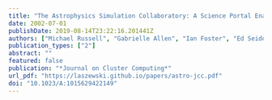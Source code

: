 ```yaml
---
title: "The Astrophysics Simulation Collaboratory: A Science Portal Enabling Community Software Development"
date: 2002-07-01
publishDate: 2019-08-14T23:22:16.201441Z
authors: ["Michael Russell", "Gabrielle Allen", "Ian Foster", "Ed Seidel", "Jason Novotny", "John Shalf", "Gregor von Laszewski", "Greg Daues"]
publication_types: ["2"]
abstract: ""
featured: false
publication: "*Journal on Cluster Computing*"
url_pdf: "https://laszewski.github.io/papers/astro-jcc.pdf"
doi: "10.1023/A:1015629422149"
---
```


